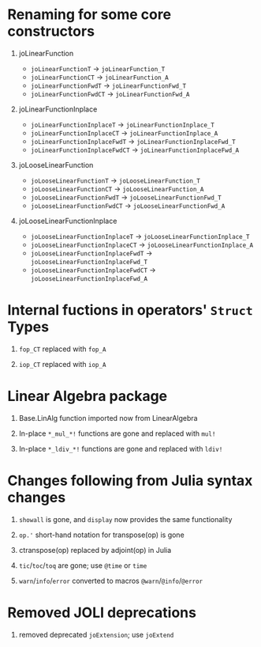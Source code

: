 # Renaming for some core constructors #

1. joLinearFunction

    - `joLinearFunctionT` -> `joLinearFunction_T`
    - `joLinearFunctionCT` -> `joLinearFunction_A`
    - `joLinearFunctionFwdT` -> `joLinearFunctionFwd_T`
    - `joLinearFunctionFwdCT` -> `joLinearFunctionFwd_A`

1. joLinearFunctionInplace

    - `joLinearFunctionInplaceT` -> `joLinearFunctionInplace_T`
    - `joLinearFunctionInplaceCT` -> `joLinearFunctionInplace_A`
    - `joLinearFunctionInplaceFwdT` -> `joLinearFunctionInplaceFwd_T`
    - `joLinearFunctionInplaceFwdCT` -> `joLinearFunctionInplaceFwd_A`

1. joLooseLinearFunction

    - `joLooseLinearFunctionT` -> `joLooseLinearFunction_T`
    - `joLooseLinearFunctionCT` -> `joLooseLinearFunction_A`
    - `joLooseLinearFunctionFwdT` -> `joLooseLinearFunctionFwd_T`
    - `joLooseLinearFunctionFwdCT` -> `joLooseLinearFunctionFwd_A`

1. joLooseLinearFunctionInplace

    - `joLooseLinearFunctionInplaceT` -> `joLooseLinearFunctionInplace_T`
    - `joLooseLinearFunctionInplaceCT` -> `joLooseLinearFunctionInplace_A`
    - `joLooseLinearFunctionInplaceFwdT` -> `joLooseLinearFunctionInplaceFwd_T`
    - `joLooseLinearFunctionInplaceFwdCT` -> `joLooseLinearFunctionInplaceFwd_A`

# Internal fuctions in operators' `Struct` Types #

1. `fop_CT` replaced with `fop_A`

1. `iop_CT` replaced with `iop_A`

# Linear Algebra package #

1. Base.LinAlg function imported now from LinearAlgebra

1. In-place `*_mul_*!`  functions are gone and replaced with `mul!`

1. In-place `*_ldiv_*!` functions are gone and replaced with `ldiv!`

# Changes following from Julia syntax changes #

1. `showall` is gone, and `display` now provides the same functionality

1. `op.'` short-hand notation for transpose(op) is gone

1. ctranspose(op) replaced by adjoint(op) in Julia

1. `tic`/`toc`/`toq` are gone; use `@time` or `time`

1. `warn`/`info`/`error` converted to macros `@warn`/`@info`/`@error`

# Removed JOLI deprecations #

1. removed deprecated `joExtension`; use `joExtend`
